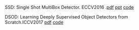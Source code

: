 SSD: Single Shot MultiBox Detector. ECCV2016 .[pdf](https://arxiv.org/abs/1512.02325) [ppt](https://www.slideshare.net/xavigiro/ssd-single-shot-multibox-detector) [code](https://github.com/weiliu89/caffe/tree/ssd)

DSOD: Learning Deeply Supervised Object Detectors from Scratch.ICCV2017  [pdf](https://arxiv.org/abs/1708.01241) [code](https://github.com/szq0214/DSOD)
